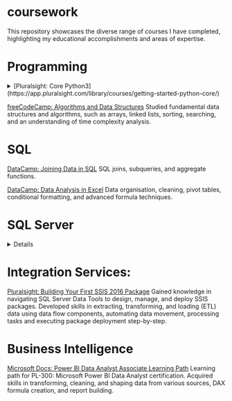 # coursework
This repository showcases the diverse range of courses I have completed, highlighting my educational accomplishments and areas of expertise.

# Programming
<details>
<summary>[Pluralsight: Core Python3](https://app.pluralsight.com/library/courses/getting-started-python-core/)</summary>
Basic programming concepts, including data types, variables, functions, and control structures, emphasise object-oriented programming (OOP). Acquired skills in defining classes, creating objects, and using inheritance and polymorphism in Python.
</details>

[freeCodeCamp: Algorithms and Data Structures](https://youtu.be/8hly31xKli0)
Studied fundamental data structures and algorithms, such as arrays, linked lists, sorting, searching, and an understanding of time complexity analysis.

# SQL
[DataCamp: Joining Data in SQL](https://www.datacamp.com/statement-of-accomplishment/course/a38bc475d00115f0a66432652d9b434264f08bc5)
SQL joins, subqueries, and aggregate functions.

[DataCamp: Data Analysis in Excel](https://www.datacamp.com/statement-of-accomplishment/course/e6b38d0cf53f87c1fa055556db6135228bc4d18d)
Data organisation, cleaning, pivot tables, conditional formatting, and advanced formula techniques.

# SQL Server



<details>

[Designing and Implementing SQL Server Tables and Views](https://app.pluralsight.com/library/courses/sqlserver-tables-view-designing-implementing/)

[Designing and Implementing SQL Server Database Indexes](https://app.pluralsight.com/library/courses/design-build-sql-server-indexes/)

[Programming SQL Server Database Stored Procedures](https://app.pluralsight.com/library/courses/sql-server-database-programming-stored-procedures/)

[Programming SQL Server Database Triggers and Functions](https://app.pluralsight.com/library/courses/program-sql-server-triggers-functions/)

[Managing SQL Server Database Performance](https://app.pluralsight.com/library/courses/managing-sql-server-database-performance/)

</details>

# Integration Services:
[Pluralsight: Building Your First SSIS 2016 Package](https://app.pluralsight.com/library/courses/building-first-ssis-package/)
Gained knowledge in navigating SQL Server Data Tools to design, manage, and deploy SSIS packages. Developed skills in extracting, transforming, and loading (ETL) data using data flow components, automating data movement, processing tasks and executing package deployment step-by-step.

# Business Intelligence
[Microsoft Docs: Power BI Data Analyst Associate Learning Path](https://learn.microsoft.com/en-us/certifications/power-bi-data-analyst-associate/)
Learning path for PL-300: Microsoft Power BI Data Analyst certification. Acquired skills in transforming, cleaning, and shaping data from various sources, DAX formula creation, and report building. 


